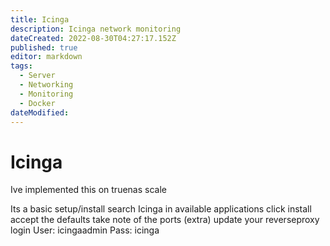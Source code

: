 ```yaml
---
title: Icinga
description: Icinga network monitoring
dateCreated: 2022-08-30T04:27:17.152Z
published: true
editor: markdown
tags:
  - Server
  - Networking
  - Monitoring
  - Docker
dateModified: 
---
```

# Icinga
Ive implemented this on truenas scale

Its a basic setup/install
search Icinga in available applications
click install 
accept the defaults
take note of the ports
(extra) update your reverseproxy
login
User: icingaadmin
Pass: icinga